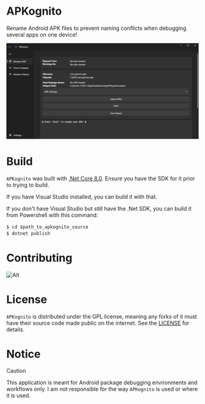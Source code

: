# APKognito

Rename Android APK files to prevent naming conflicts when debugging several apps on one device!

![APKognito example](./.gitassets/APKognito%20Example.png)

# Build

`APKognito` was built with [.Net Core 8.0](https://dotnet.microsoft.com/en-us/download/dotnet/8.0). Ensure you have the SDK for it prior to trying to build.

If you have Visual Studio installed, you can build it with that.

If you don't have Visual Studio but still have the .Net SDK, you can build it from
Powershell with this command:

```ps
$ cd $path_to_apkognito_source
$ dotnet publish
```

# Contributing

![Alt](https://repobeats.axiom.co/api/embed/845c6a1e7b56de71e80b4a2c5969f7206d1eec8c.svg "Repobeats analytics image")

# License

`APKognito` is distributed under the GPL license, meaning any forks of it must have their source code made public on the internet. See the [LICENSE](./LICENSE.txt) for details.


# Notice
> [!CAUTION]
This application is meant for Android package debugging environments and workflows only. I am not responsible for the way `APKognito` is used or where it is used.